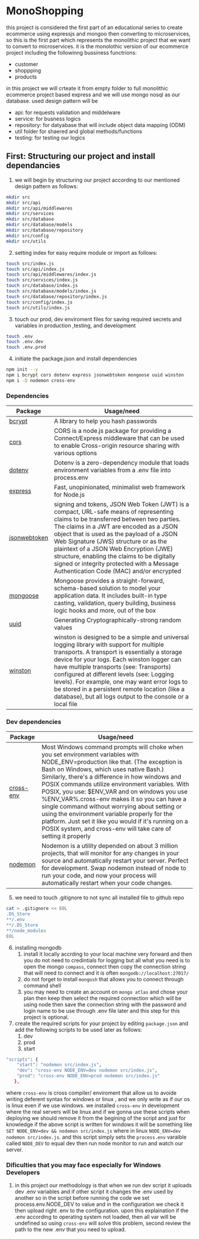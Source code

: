 # MonoShopping

this project is considered the first part of an educational series to create ecommerce using expressjs and mongoo then converting to microservices, so this is the first part which represents the monolithic project that we want to convert to microservices. it is the monolothic version of our ecommerce project including the followinng bussiness functrions:

- customer
- shoppping
- products

in this project we will crteate it from empty folder to full monolithic ecommerce project based express and we will use mongo nosql as our database.
used design pattern will be

- api: for requests validation and middelware
- service: for busness logics
- repository: for datyabase that will include object data mapping (ODM)
- util folder for shaered and global methods/functions
- testing: for testing our logics

## First: Structuring our project and install dependancies

1. we will begin by structuring our project according to our mentioned design pattern as follows:

```sh
mkdir src
mkdir src/api
mkdir src/api/middlewares
mkdir src/services
mkdir src/database
mkdir src/database/models
mkdir src/database/repository
mkdir src/config
mkdir src/utils
```

2. setting index for easy require module or import as follows:

```sh
touch src/index.js
touch src/api/index.js
touch src/api/middlewares/index.js
touch src/services/index.js
touch src/database/index.js
touch src/database/models/index.js
touch src/database/repository/index.js
touch src/config/index.js
touch src/utils/index.js
```

3. touch our prod, dev enviroment files for saving required secrets and variables in production ,testing, and development

```sh
touch .env
touch .env.dev
touch .env.prod
```

4. initiate the package.json and install dependencies

```sh
npm init --y
npm i bcrypt cors dotenv express jsonwebtoken mongoose uuid winston
npm i -D nodemon cross-env
```

### Dependencies

| Package                                                           | Usage/need                                                                                                                                                                                                                                                                                                                                                                                                                                         |
| ----------------------------------------------------------------- | -------------------------------------------------------------------------------------------------------------------------------------------------------------------------------------------------------------------------------------------------------------------------------------------------------------------------------------------------------------------------------------------------------------------------------------------------- |
| [bcrypt](https://github.com/kelektiv/node.bcrypt.js#readme)       | A library to help you hash passwords                                                                                                                                                                                                                                                                                                                                                                                                               |
| [cors](https://github.com/expressjs/cors#readme)                  | CORS is a node.js package for providing a Connect/Express middleware that can be used to enable Cross-origin resource sharing with various options                                                                                                                                                                                                                                                                                                 |
| [dotenv](https://github.com/motdotla/dotenv#readme)               | Dotenv is a zero-dependency module that loads environment variables from a .env file into process.env                                                                                                                                                                                                                                                                                                                                              |
| [express](https://expressjs.com/)                                 | Fast, unopinionated, minimalist web framework for Node.js                                                                                                                                                                                                                                                                                                                                                                                          |
| [jsonwebtoken](https://github.com/auth0/node-jsonwebtoken#readme) | signing and tokens, JSON Web Token (JWT) is a compact, URL-safe means of representing claims to be transferred between two parties. The claims in a JWT are encoded as a JSON object that is used as the payload of a JSON Web Signature (JWS) structure or as the plaintext of a JSON Web Encryption (JWE) structure, enabling the claims to be digitally signed or integrity protected with a Message Authentication Code (MAC) and/or encrypted |
| [mongoose](https://mongoosejs.com/)                               | Mongoose provides a straight-forward, schema-based solution to model your application data. It includes built-in type casting, validation, query building, business logic hooks and more, out of the box                                                                                                                                                                                                                                           |
| [uuid](https://github.com/uuidjs/uuid#readme)                     | Generating Cryptographically-strong random values                                                                                                                                                                                                                                                                                                                                                                                                  |
| [winston](https://github.com/winstonjs/winston#readme)            | winston is designed to be a simple and universal logging library with support for multiple transports. A transport is essentially a storage device for your logs. Each winston logger can have multiple transports (see: Transports) configured at different levels (see: Logging levels). For example, one may want error logs to be stored in a persistent remote location (like a database), but all logs output to the console or a local file |

### Dev dependencies

| Package                                                     | Usage/need                                                                                                                                                                                                                                                                                                                                                                                                                                                                                                                                                                                                   |
| ----------------------------------------------------------- | ------------------------------------------------------------------------------------------------------------------------------------------------------------------------------------------------------------------------------------------------------------------------------------------------------------------------------------------------------------------------------------------------------------------------------------------------------------------------------------------------------------------------------------------------------------------------------------------------------------ |
| [cross-env](https://github.com/kentcdodds/cross-env#readme) | Most Windows command prompts will choke when you set environment variables with NODE_ENV=production like that. (The exception is Bash on Windows, which uses native Bash.) Similarly, there's a difference in how windows and POSIX commands utilize environment variables. With POSIX, you use: $ENV_VAR and on windows you use %ENV_VAR%.cross-env makes it so you can have a single command without worrying about setting or using the environment variable properly for the platform. Just set it like you would if it's running on a POSIX system, and cross-env will take care of setting it properly |
| [nodemon](https://nodemon.io/)                              | Nodemon is a utility depended on about 3 million projects, that will monitor for any changes in your source and automatically restart your server. Perfect for development. Swap nodemon instead of node to run your code, and now your process will automatically restart when your code changes.                                                                                                                                                                                                                                                                                                           |

5. we need to touch .gitignore to not sync all installed file to github repo

```sh
cat > .gitignore << EOL
.DS_Store
**/.env
**/.DS_Store
**/node_modules
EOL
```

6. installing mongodb
   1. install it locally accrding to your local machine very forward and then you do not need to credintials for logging but all what you need is to open the mongo `compass`, connect then copy the connection string that will need to connect and it is often `mongodb://localhost:27017/`
   2. do not forget to install `mongosh` that allows you to connect through command shell
   3. you may need to create an account on `mongo atlas` and chose your plan then keep then select the required connection which will be using node then save the connection string with the password and login name to be use through .env file later and this step for this project is optional.
7. create the required scripts for your project by editing `package.json` and add the following scripts to be used later as follows:
   1. dev
   2. prod
   3. start

```sh
"scripts": {
    "start": "nodemon src/index.js",
    "dev": "cross-env NODE_ENV=dev nodemon src/index.js",
    "prod": "cross-env NODE_ENV=prod nodemon src/index.js"
   },
```

where `cross-env` is cross compiler/ enviroment that allow us to avoide writing deferent syntax for windows or linux , and we only write as if our os is linux even if we use windows. we installed `cross-env` in development where the real servers will be linux and if we gonna use these scripts when deploying we should remove it from the begining of the script and just for knowledge if the above script is written for windows it will be something like `SET NODE_ENV=dev && nodemon src/index.js` where in linux `NODE_ENV=dev nodemon src/index.js`. and this script simply sets the `process.env` varaible called `NODE_DEV` to equal dev then run node monitor to run and watch our server.

### Dificulties that you may face especially for Windows Developers

1. in this project our methodology is that when we run dev script it uploads dev .env variables and if other script it changes the .env used by another so in the script before running the code we set process.env.NODE_DEV to value and in the configuration we check it then upload right .env to the configuration. upon this explaination if the .env according to operating system not loaded, then all var will be undefined so using `cross-env` will solve this problem, second review the path to the new .env that you need to upload.
